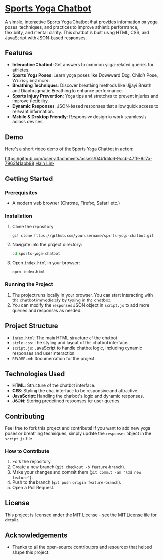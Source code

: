 # [Sports Yoga Chatbot](https://sports-yoga-bot.vercel.app/)

A simple, interactive Sports Yoga Chatbot that provides information on yoga poses, techniques, and practices to improve athletic performance, flexibility, and mental clarity. This chatbot is built using HTML, CSS, and JavaScript with JSON-based responses.

## Features

- **Interactive Chatbot**: Get answers to common yoga-related queries for athletes.
- **Sports Yoga Poses**: Learn yoga poses like Downward Dog, Child’s Pose, Warrior, and more.
- **Breathing Techniques**: Discover breathing methods like Ujjayi Breath and Diaphragmatic Breathing to enhance performance.
- **Sports Injury Prevention**: Yoga tips and stretches to prevent injuries and improve flexibility.
- **Dynamic Responses**: JSON-based responses that allow quick access to relevant information.
- **Mobile & Desktop Friendly**: Responsive design to work seamlessly across devices.

## Demo

Here's a short video demo of the Sports Yoga Chatbot in action:

https://github.com/user-attachments/assets/04b1ddc6-9ccb-47f9-9d7a-7963fd1abb98
[Main Link](https://sports-yoga-bot.vercel.app)

## Getting Started

### Prerequisites

- A modern web browser (Chrome, Firefox, Safari, etc.)

### Installation

1. Clone the repository:
    ```bash
    git clone https://github.com/yourusername/sports-yoga-chatbot.git
    ```

2. Navigate into the project directory:
    ```bash
    cd sports-yoga-chatbot
    ```

3. Open `index.html` in your browser:
    ```bash
    open index.html
    ```

### Running the Project

1. The project runs locally in your browser. You can start interacting with the chatbot immediately by typing in the chatbox.
2. You can modify the `responses` JSON object in `script.js` to add more queries and responses as needed.

## Project Structure

- `index.html`: The main HTML structure of the chatbot.
- `style.css`: The styling and layout of the chatbot interface.
- `script.js`: JavaScript to handle chatbot logic, including dynamic responses and user interaction.
- `README.md`: Documentation for the project.

## Technologies Used

- **HTML**: Structure of the chatbot interface.
- **CSS**: Styling the chat interface to be responsive and attractive.
- **JavaScript**: Handling the chatbot's logic and dynamic responses.
- **JSON**: Storing predefined responses for user queries.

## Contributing

Feel free to fork this project and contribute! If you want to add new yoga poses or breathing techniques, simply update the `responses` object in the `script.js` file.

### How to Contribute

1. Fork the repository.
2. Create a new branch (`git checkout -b feature-branch`).
3. Make your changes and commit them (`git commit -am 'Add new feature'`).
4. Push to the branch (`git push origin feature-branch`).
5. Open a Pull Request.

## License

This project is licensed under the MIT License - see the [MIT License](LICENSE) file for details.

## Acknowledgements

- Thanks to all the open-source contributors and resources that helped shape this project.



